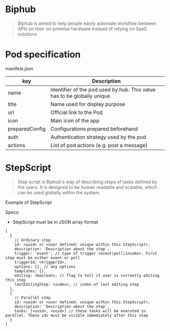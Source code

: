 # Biphub
> Biphub is aimed to help people easily automate workflow between APIs
> on their on-premise hardware instead of relying on SaaS solutions

# Pod specification

manifest.json

| key             | Description |
| --------------- | ------------------------------------------------------------------------ |
| name            | Identifier of the pod used by hub. This value has to be globally unique  |
| title           | Name used for display purpose  |
| url             | Official link to the Pod |
| icon            | Main icon of the app |
| preparedConfig  | Configurations prepared beforehand |
| auth            | Authentication strategy used by the pod |
| actions         | List of pod actions (e.g. post a message) |


# StepScript

> Step script is Biphub's way of describing steps of tasks defined by the
> users. It is designed to be human readable and scalable,
> which can be used globally within the system.

Example of StepScript

Specs:
- StepScript must be in JSON array format

```
[
  {
    // Ordinary step
    id: <uuid> or <user defined: unique within this StepScript>,
    description: 'Description about the step',
    trigger: 'event', // type of trigger <event|poll|invoke>. First step must be either event or poll
    triggerId: <triggerId>,
    options: {}, // any options
    templates: {},
    editing: <boolean>, // flag to tell if user is currently editing this step
    lastEditingStep: <index>, // index of last editing step
  },
  {
    // Parallel step
    id: <uuid> or <user defined: unique within this StepScript>,
    description: 'Description about the step',
    tasks: [<uuid>, <uuid>] // these tasks will be executed in parallel. These ids must be visible immediately after this step
  }
]
```
